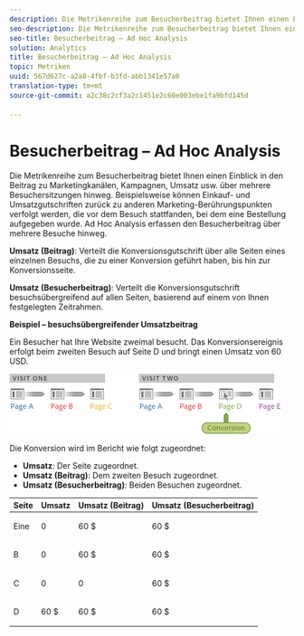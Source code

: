 ```yaml
---
description: Die Metrikenreihe zum Besucherbeitrag bietet Ihnen einen Einblick in den Beitrag zu Marketingkanälen, Kampagnen, Umsatz usw. über mehrere Besuchersitzungen hinweg. Beispielsweise können Einkauf- und Umsatzgutschriften zurück zu anderen Marketing-Berührungspunkten verfolgt werden, die vor dem Besuch stattfanden, bei dem eine Bestellung aufgegeben wurde. Ad Hoc Analysis erfassen den Besucherbeitrag über mehrere Besuche hinweg.
seo-description: Die Metrikenreihe zum Besucherbeitrag bietet Ihnen einen Einblick in den Beitrag zu Marketingkanälen, Kampagnen, Umsatz usw. über mehrere Besuchersitzungen hinweg. Beispielsweise können Einkauf- und Umsatzgutschriften zurück zu anderen Marketing-Berührungspunkten verfolgt werden, die vor dem Besuch stattfanden, bei dem eine Bestellung aufgegeben wurde. Ad Hoc Analysis erfassen den Besucherbeitrag über mehrere Besuche hinweg.
seo-title: Besucherbeitrag – Ad Hoc Analysis
solution: Analytics
title: Besucherbeitrag – Ad Hoc Analysis
topic: Metriken
uuid: 567d627c-a2a8-4fbf-b3fd-abb1341e57a0
translation-type: tm+mt
source-git-commit: a2c38c2cf3a2c1451e2c60e003ebe1fa9bfd145d

---
```



# Besucherbeitrag – Ad Hoc Analysis

Die Metrikenreihe zum Besucherbeitrag bietet Ihnen einen Einblick in den Beitrag zu Marketingkanälen, Kampagnen, Umsatz usw. über mehrere Besuchersitzungen hinweg. Beispielsweise können Einkauf- und Umsatzgutschriften zurück zu anderen Marketing-Berührungspunkten verfolgt werden, die vor dem Besuch stattfanden, bei dem eine Bestellung aufgegeben wurde. Ad Hoc Analysis erfassen den Besucherbeitrag über mehrere Besuche hinweg.

**Umsatz (Beitrag)**: Verteilt die Konversionsgutschrift über alle Seiten eines einzelnen Besuchs, die zu einer Konversion geführt haben, bis hin zur Konversionsseite.

**Umsatz (Besucherbeitrag)**: Verteilt die Konversionsgutschrift besuchsübergreifend auf allen Seiten, basierend auf einem von Ihnen festgelegten Zeitrahmen.

**Beispiel – besuchsübergreifender Umsatzbeitrag**

Ein Besucher hat Ihre Website zweimal besucht. Das Konversionsereignis erfolgt beim zweiten Besuch auf Seite D und bringt einen Umsatz von 60 USD.

![](assets/VisitorPaticipation.png)

Die Konversion wird im Bericht wie folgt zugeordnet:

* **Umsatz**: Der Seite zugeordnet.
* **Umsatz (Beitrag)**: Dem zweiten Besuch zugeordnet.
* **Umsatz (Besucherbeitrag)**: Beiden Besuchen zugeordnet.

<table id="table_91A7244E77854838A8392B49366FB445"> 
 <thead> 
  <tr> 
   <th colname="col1" class="entry"> Seite </th> 
   <th colname="col2" class="entry"> Umsatz </th> 
   <th colname="col3" class="entry"> Umsatz (Beitrag) </th> 
   <th colname="col4" class="entry"> Umsatz (Besucherbeitrag) </th> 
  </tr> 
 </thead>
 <tbody> 
  <tr> 
   <td colname="col1"> <p>Eine </p> </td> 
   <td colname="col2"> <p>0 </p> </td> 
   <td colname="col3"> <p>60 $ </p> </td> 
   <td colname="col4"> <p>60 $ </p> </td> 
  </tr> 
  <tr> 
   <td colname="col1"> <p>B </p> </td> 
   <td colname="col2"> <p>0 </p> </td> 
   <td colname="col3"> <p>60 $ </p> </td> 
   <td colname="col4"> <p>60 $ </p> </td> 
  </tr> 
  <tr> 
   <td colname="col1"> <p>C </p> </td> 
   <td colname="col2"> <p>0 </p> </td> 
   <td colname="col3"> <p>0 </p> </td> 
   <td colname="col4"> <p>60 $ </p> </td> 
  </tr> 
  <tr> 
   <td colname="col1"> <p>D </p> </td> 
   <td colname="col2"> <p>60 $ </p> </td> 
   <td colname="col3"> <p>60 $ </p> </td> 
   <td colname="col4"> <p>60 $ </p> </td> 
  </tr> 
 </tbody> 
</table>

